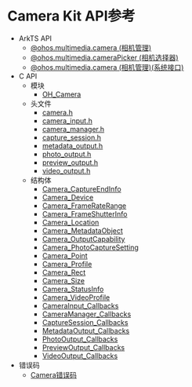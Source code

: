 # Camera Kit API参考

- ArkTS API
  - [@ohos.multimedia.camera (相机管理)](js-apis-camera.md)
  - [@ohos.multimedia.cameraPicker (相机选择器)](js-apis-cameraPicker.md)
  - [@ohos.multimedia.camera (相机管理)(系统接口)](js-apis-camera-sys.md)
- C API
  - 模块
    - [OH_Camera](_o_h___camera.md)
  - 头文件
    - [camera.h](camera_8h.md)
    - [camera_input.h](camera__input_8h.md)
    - [camera_manager.h](camera__manager_8h.md)
    - [capture_session.h](capture__session_8h.md)
    - [metadata_output.h](metadata__output_8h.md)
    - [photo_output.h](photo__output_8h.md)
    - [preview_output.h](preview__output_8h.md)
    - [video_output.h](video__output_8h.md)
  - 结构体
    - [Camera_CaptureEndInfo](_camera___capture_end_info.md)
    - [Camera_Device](_camera___device.md)
    - [Camera_FrameRateRange](_camera___frame_rate_range.md)
    - [Camera_FrameShutterInfo](_camera___frame_shutter_info.md)
    - [Camera_Location](_camera___location.md)
    - [Camera_MetadataObject](_camera___metadata_object.md)
    - [Camera_OutputCapability](_camera___output_capability.md)
    - [Camera_PhotoCaptureSetting](_camera___photo_capture_setting.md)
    - [Camera_Point](_camera___point.md)
    - [Camera_Profile](_camera___profile.md)
    - [Camera_Rect](_camera___rect.md)
    - [Camera_Size](_camera___size.md)
    - [Camera_StatusInfo](_camera___status_info.md)
    - [Camera_VideoProfile](_camera___video_profile.md)
    - [CameraInput_Callbacks](_camera_input___callbacks.md)
    - [CameraManager_Callbacks](_camera_manager___callbacks.md)
    - [CaptureSession_Callbacks](_capture_session___callbacks.md)
    - [MetadataOutput_Callbacks](_metadata_output___callbacks.md)
    - [PhotoOutput_Callbacks](_photo_output___callbacks.md)
    - [PreviewOutput_Callbacks](_preview_output___callbacks.md)
    - [VideoOutput_Callbacks](_video_output___callbacks.md)
- 错误码
  - [Camera错误码](errorcode-camera.md)
